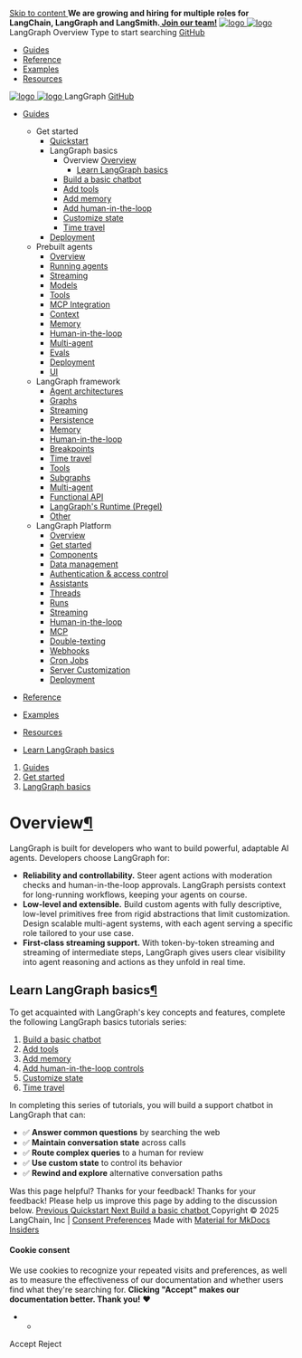 [ Skip to content ](https://langchain-ai.github.io/langgraph/concepts/why-langgraph/#overview)
**We are growing and hiring for multiple roles for LangChain, LangGraph and LangSmith.[ Join our team!](https://www.langchain.com/careers)**
[ ![logo](https://langchain-ai.github.io/langgraph/static/wordmark_dark.svg) ![logo](https://langchain-ai.github.io/langgraph/static/wordmark_light.svg) ](https://langchain-ai.github.io/langgraph/ "LangGraph")
LangGraph 
Overview 
[ ](https://langchain-ai.github.io/langgraph/concepts/why-langgraph/?q= "Share")
Type to start searching
[ GitHub  ](https://github.com/langchain-ai/langgraph "Go to repository")
  * [ Guides ](https://langchain-ai.github.io/langgraph/)
  * [ Reference ](https://langchain-ai.github.io/langgraph/reference/)
  * [ Examples ](https://langchain-ai.github.io/langgraph/tutorials/rag/langgraph_agentic_rag/)
  * [ Resources ](https://langchain-ai.github.io/langgraph/concepts/faq/)


[ ![logo](https://langchain-ai.github.io/langgraph/static/wordmark_dark.svg) ![logo](https://langchain-ai.github.io/langgraph/static/wordmark_light.svg) ](https://langchain-ai.github.io/langgraph/ "LangGraph") LangGraph 
[ GitHub  ](https://github.com/langchain-ai/langgraph "Go to repository")
  * [ Guides  ](https://langchain-ai.github.io/langgraph/)
    * Get started 
      * [ Quickstart  ](https://langchain-ai.github.io/langgraph/agents/agents/)
      * LangGraph basics 
        * Overview  [ Overview  ](https://langchain-ai.github.io/langgraph/concepts/why-langgraph/)
          * [ Learn LangGraph basics  ](https://langchain-ai.github.io/langgraph/concepts/why-langgraph/#learn-langgraph-basics)
        * [ Build a basic chatbot  ](https://langchain-ai.github.io/langgraph/tutorials/get-started/1-build-basic-chatbot/)
        * [ Add tools  ](https://langchain-ai.github.io/langgraph/tutorials/get-started/2-add-tools/)
        * [ Add memory  ](https://langchain-ai.github.io/langgraph/tutorials/get-started/3-add-memory/)
        * [ Add human-in-the-loop  ](https://langchain-ai.github.io/langgraph/tutorials/get-started/4-human-in-the-loop/)
        * [ Customize state  ](https://langchain-ai.github.io/langgraph/tutorials/get-started/5-customize-state/)
        * [ Time travel  ](https://langchain-ai.github.io/langgraph/tutorials/get-started/6-time-travel/)
      * [ Deployment  ](https://langchain-ai.github.io/langgraph/tutorials/deployment/)
    * Prebuilt agents 
      * [ Overview  ](https://langchain-ai.github.io/langgraph/agents/overview/)
      * [ Running agents  ](https://langchain-ai.github.io/langgraph/agents/run_agents/)
      * [ Streaming  ](https://langchain-ai.github.io/langgraph/agents/streaming/)
      * [ Models  ](https://langchain-ai.github.io/langgraph/agents/models/)
      * [ Tools  ](https://langchain-ai.github.io/langgraph/agents/tools/)
      * [ MCP Integration  ](https://langchain-ai.github.io/langgraph/agents/mcp/)
      * [ Context  ](https://langchain-ai.github.io/langgraph/agents/context/)
      * [ Memory  ](https://langchain-ai.github.io/langgraph/agents/memory/)
      * [ Human-in-the-loop  ](https://langchain-ai.github.io/langgraph/agents/human-in-the-loop/)
      * [ Multi-agent  ](https://langchain-ai.github.io/langgraph/agents/multi-agent/)
      * [ Evals  ](https://langchain-ai.github.io/langgraph/agents/evals/)
      * [ Deployment  ](https://langchain-ai.github.io/langgraph/agents/deployment/)
      * [ UI  ](https://langchain-ai.github.io/langgraph/agents/ui/)
    * LangGraph framework 
      * [ Agent architectures  ](https://langchain-ai.github.io/langgraph/concepts/agentic_concepts/)
      * [ Graphs  ](https://langchain-ai.github.io/langgraph/concepts/low_level/)
      * [ Streaming  ](https://langchain-ai.github.io/langgraph/concepts/streaming/)
      * [ Persistence  ](https://langchain-ai.github.io/langgraph/concepts/persistence/)
      * [ Memory  ](https://langchain-ai.github.io/langgraph/concepts/memory/)
      * [ Human-in-the-loop  ](https://langchain-ai.github.io/langgraph/concepts/human_in_the_loop/)
      * [ Breakpoints  ](https://langchain-ai.github.io/langgraph/concepts/breakpoints/)
      * [ Time travel  ](https://langchain-ai.github.io/langgraph/concepts/time-travel/)
      * [ Tools  ](https://langchain-ai.github.io/langgraph/concepts/tools/)
      * [ Subgraphs  ](https://langchain-ai.github.io/langgraph/concepts/subgraphs/)
      * [ Multi-agent  ](https://langchain-ai.github.io/langgraph/concepts/multi_agent/)
      * [ Functional API  ](https://langchain-ai.github.io/langgraph/concepts/functional_api/)
      * [ LangGraph's Runtime (Pregel)  ](https://langchain-ai.github.io/langgraph/concepts/pregel/)
      * [ Other  ](https://langchain-ai.github.io/langgraph/how-tos/async/)
    * LangGraph Platform 
      * [ Overview  ](https://langchain-ai.github.io/langgraph/concepts/langgraph_platform/)
      * [ Get started  ](https://langchain-ai.github.io/langgraph/tutorials/langgraph-platform/local-server/)
      * [ Components  ](https://langchain-ai.github.io/langgraph/concepts/langgraph_components/)
      * [ Data management  ](https://langchain-ai.github.io/langgraph/cloud/deployment/semantic_search/)
      * [ Authentication & access control  ](https://langchain-ai.github.io/langgraph/concepts/auth/)
      * [ Assistants  ](https://langchain-ai.github.io/langgraph/concepts/assistants/)
      * [ Threads  ](https://langchain-ai.github.io/langgraph/cloud/concepts/threads/)
      * [ Runs  ](https://langchain-ai.github.io/langgraph/cloud/concepts/runs/)
      * [ Streaming  ](https://langchain-ai.github.io/langgraph/cloud/concepts/streaming/)
      * [ Human-in-the-loop  ](https://langchain-ai.github.io/langgraph/cloud/how-tos/human_in_the_loop_breakpoint/)
      * [ MCP  ](https://langchain-ai.github.io/langgraph/concepts/server-mcp/)
      * [ Double-texting  ](https://langchain-ai.github.io/langgraph/concepts/double_texting/)
      * [ Webhooks  ](https://langchain-ai.github.io/langgraph/cloud/concepts/webhooks/)
      * [ Cron Jobs  ](https://langchain-ai.github.io/langgraph/cloud/concepts/cron_jobs/)
      * [ Server Customization  ](https://langchain-ai.github.io/langgraph/how-tos/http/custom_lifespan/)
      * [ Deployment  ](https://langchain-ai.github.io/langgraph/concepts/deployment_options/)
  * [ Reference  ](https://langchain-ai.github.io/langgraph/reference/)
  * [ Examples  ](https://langchain-ai.github.io/langgraph/tutorials/rag/langgraph_agentic_rag/)
  * [ Resources  ](https://langchain-ai.github.io/langgraph/concepts/faq/)


  * [ Learn LangGraph basics  ](https://langchain-ai.github.io/langgraph/concepts/why-langgraph/#learn-langgraph-basics)


  1. [ Guides  ](https://langchain-ai.github.io/langgraph/)
  2. [ Get started  ](https://langchain-ai.github.io/langgraph/agents/agents/)
  3. [ LangGraph basics  ](https://langchain-ai.github.io/langgraph/concepts/why-langgraph/)

[ ](https://github.com/langchain-ai/langgraph/edit/main/docs/docs/concepts/why-langgraph.md "Edit this page")
# Overview[¶](https://langchain-ai.github.io/langgraph/concepts/why-langgraph/#overview "Permanent link")
LangGraph is built for developers who want to build powerful, adaptable AI agents. Developers choose LangGraph for:
  * **Reliability and controllability.** Steer agent actions with moderation checks and human-in-the-loop approvals. LangGraph persists context for long-running workflows, keeping your agents on course.
  * **Low-level and extensible.** Build custom agents with fully descriptive, low-level primitives free from rigid abstractions that limit customization. Design scalable multi-agent systems, with each agent serving a specific role tailored to your use case.
  * **First-class streaming support.** With token-by-token streaming and streaming of intermediate steps, LangGraph gives users clear visibility into agent reasoning and actions as they unfold in real time.


## Learn LangGraph basics[¶](https://langchain-ai.github.io/langgraph/concepts/why-langgraph/#learn-langgraph-basics "Permanent link")
To get acquainted with LangGraph's key concepts and features, complete the following LangGraph basics tutorials series:
  1. [Build a basic chatbot](https://langchain-ai.github.io/langgraph/tutorials/get-started/1-build-basic-chatbot/)
  2. [Add tools](https://langchain-ai.github.io/langgraph/tutorials/get-started/2-add-tools/)
  3. [Add memory](https://langchain-ai.github.io/langgraph/tutorials/get-started/3-add-memory/)
  4. [Add human-in-the-loop controls](https://langchain-ai.github.io/langgraph/tutorials/get-started/4-human-in-the-loop/)
  5. [Customize state](https://langchain-ai.github.io/langgraph/tutorials/get-started/5-customize-state/)
  6. [Time travel](https://langchain-ai.github.io/langgraph/tutorials/get-started/6-time-travel/)


In completing this series of tutorials, you will build a support chatbot in LangGraph that can:
  * ✅ **Answer common questions** by searching the web
  * ✅ **Maintain conversation state** across calls 
  * ✅ **Route complex queries** to a human for review 
  * ✅ **Use custom state** to control its behavior 
  * ✅ **Rewind and explore** alternative conversation paths 

Was this page helpful? 
Thanks for your feedback! 
Thanks for your feedback! Please help us improve this page by adding to the discussion below. 
[ Previous  Quickstart  ](https://langchain-ai.github.io/langgraph/agents/agents/) [ Next  Build a basic chatbot  ](https://langchain-ai.github.io/langgraph/tutorials/get-started/1-build-basic-chatbot/)
Copyright © 2025 LangChain, Inc | [Consent Preferences](https://langchain-ai.github.io/langgraph/concepts/why-langgraph/#__consent)
Made with [ Material for MkDocs Insiders ](https://squidfunk.github.io/mkdocs-material/)
[ ](https://langchain-ai.github.io/langgraphjs/ "langchain-ai.github.io") [ ](https://github.com/langchain-ai/langgraph "github.com") [ ](https://twitter.com/LangChainAI "twitter.com")
#### Cookie consent
We use cookies to recognize your repeated visits and preferences, as well as to measure the effectiveness of our documentation and whether users find what they're searching for. **Clicking "Accept" makes our documentation better. Thank you!** ❤️
  *   * 

Accept Reject
